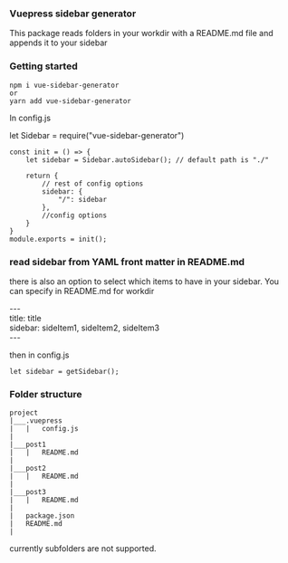 ### Vuepress sidebar generator

This package reads folders in your workdir with a README.md file and appends it to your sidebar

### Getting started

    npm i vue-sidebar-generator
    or
    yarn add vue-sidebar-generator

In config.js

let Sidebar = require("vue-sidebar-generator")

    const init = () => {
        let sidebar = Sidebar.autoSidebar(); // default path is "./"

        return {
            // rest of config options
            sidebar: {
                "/": sidebar
            },
            //config options
        }
    }
    module.exports = init();

### read sidebar from YAML front matter in README.md

there is also an option to select which items to have in your sidebar.
You can specify in README.md for workdir

\---\
title: title\
sidebar: sideItem1, sideItem2, sideItem3\
\---

then in config.js

    let sidebar = getSidebar();

### Folder structure

```
project
|___.vuepress
|   |   config.js
|
|___post1
|   |   README.md
|
|___post2
|   |   README.md
|
|___post3
|   |   README.md
|
|   package.json
|   README.md
|
```

currently subfolders are not supported.
